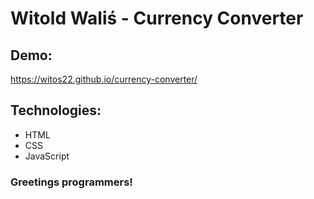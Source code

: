 # Witold Waliś - Currency Converter

## Demo:
https://witos22.github.io/currency-converter/


## Technologies:
- HTML
- CSS
- JavaScript

### Greetings programmers!
